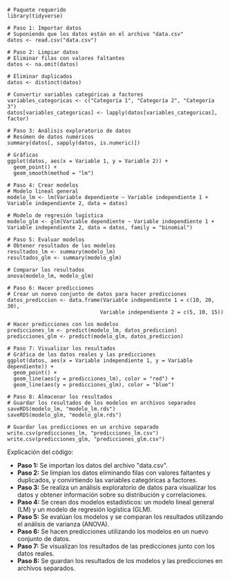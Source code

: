 ```
# Paquete requerido
library(tidyverse)

# Paso 1: Importar datos
# Suponiendo que los datos están en el archivo "data.csv"
datos <- read.csv("data.csv")

# Paso 2: Limpiar datos
# Eliminar filas con valores faltantes
datos <- na.omit(datos)

# Eliminar duplicados
datos <- distinct(datos)

# Convertir variables categóricas a factores
variables_categoricas <- c("Categoría 1", "Categoría 2", "Categoría 3")
datos[variables_categoricas] <- lapply(datos[variables_categoricas], factor)

# Paso 3: Análisis exploratorio de datos
# Resúmen de datos numéricos
summary(datos[, sapply(datos, is.numeric)])

# Gráficas
ggplot(datos, aes(x = Variable 1, y = Variable 2)) +
  geom_point() +
  geom_smooth(method = "lm")

# Paso 4: Crear modelos
# Modelo lineal general
modelo_lm <- lm(Variable dependiente ~ Variable independiente 1 + Variable independiente 2, data = datos)

# Modelo de regresión logística
modelo_glm <- glm(Variable dependiente ~ Variable independiente 1 + Variable independiente 2, data = datos, family = "binomial")

# Paso 5: Evaluar modelos
# Obtener resultados de los modelos
resultados_lm <- summary(modelo_lm)
resultados_glm <- summary(modelo_glm)

# Comparar los resultados
anova(modelo_lm, modelo_glm)

# Paso 6: Hacer predicciones
# Crear un nuevo conjunto de datos para hacer predicciones
datos_prediccion <- data.frame(Variable independiente 1 = c(10, 20, 30),
                              Variable independiente 2 = c(5, 10, 15))

# Hacer predicciones con los modelos
predicciones_lm <- predict(modelo_lm, datos_prediccion)
predicciones_glm <- predict(modelo_glm, datos_prediccion)

# Paso 7: Visualizar los resultados
# Gráfica de los datos reales y las predicciones
ggplot(datos, aes(x = Variable independiente 1, y = Variable dependiente)) +
  geom_point() +
  geom_line(aes(y = predicciones_lm), color = "red") +
  geom_line(aes(y = predicciones_glm), color = "blue")

# Paso 8: Almacenar los resultados
# Guardar los resultados de los modelos en archivos separados
saveRDS(modelo_lm, "modelo_lm.rds")
saveRDS(modelo_glm, "modelo_glm.rds")

# Guardar las predicciones en un archivo separado
write.csv(predicciones_lm, "predicciones_lm.csv")
write.csv(predicciones_glm, "predicciones_glm.csv")
```

Explicación del código:

* **Paso 1:** Se importan los datos del archivo "data.csv".
* **Paso 2:** Se limpian los datos eliminando filas con valores faltantes y duplicados, y convirtiendo las variables categóricas a factores.
* **Paso 3:** Se realiza un análisis exploratorio de datos para visualizar los datos y obtener información sobre su distribución y correlaciones.
* **Paso 4:** Se crean dos modelos estadísticos: un modelo lineal general (LM) y un modelo de regresión logística (GLM).
* **Paso 5:** Se evalúan los modelos y se comparan los resultados utilizando el análisis de varianza (ANOVA).
* **Paso 6:** Se hacen predicciones utilizando los modelos en un nuevo conjunto de datos.
* **Paso 7:** Se visualizan los resultados de las predicciones junto con los datos reales.
* **Paso 8:** Se guardan los resultados de los modelos y las predicciones en archivos separados.